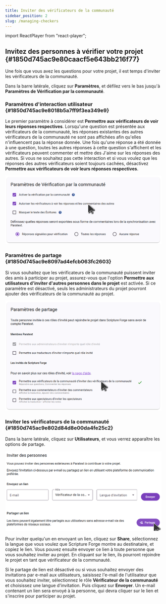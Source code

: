 ```yaml
---
title: Inviter des vérificateurs de la communauté
sidebar_position: 2
slug: /managing-checkers
---
```


import ReactPlayer from "react-player";

## Invitez des personnes à vérifier votre projet {#1850d745ac9e80caacf5e643bb216f77}

<div class="player-wrapper"><ReactPlayer controls url="https://youtu.be/aBPHCF56hxA" /></div>

Une fois que vous avez les questions pour votre projet, il est temps d'inviter les vérificateurs de la communauté.

Dans la barre latérale, cliquez sur **Paramètres**, et défilez vers le bas jusqu'à **Paramètres de Vérification par la communauté**.

### Paramètres d'interaction utilisateur {#1850d745ac9e8018b5a7ff9f3ea349e9}

Le premier paramètre à considérer est **Permettre aux vérificateurs de voir leurs réponses respectives**. Lorsqu'une question est présentée aux vérificateurs de la communauté, les réponses existantes des autres vérificateurs de la communauté ne sont pas affichées afin qu'elles n'influencent pas la réponse donnée. Une fois qu'une réponse a été donnée à une question, toutes les autres réponses à cette question s'affichent et les vérificateurs peuvent commenter et mettre des J'aime sur les réponses des autres. Si vous ne souhaitez pas cette interaction et si vous voulez que les réponses des autres vérificateurs soient toujours cachées, désactivez **Permettre aux vérificateurs de voir leurs réponses respectives**.

![](./checking_enable_see_others_responses.png)

### Paramètres de partage {#1850d745ac9e8097ad4efcb063fc2603}

Si vous souhaitez que les vérificateurs de la communauté puissent inviter des amis à participer au projet, assurez-vous que l'option **Permettre aux utilisateurs d'inviter d'autres personnes dans le projet** est activée. Si ce paramètre est désactivé, seuls les administrateurs du projet pourront ajouter des vérificateurs de la communauté au projet.

![](./settings_sharing.png)

### Inviter les vérificateurs de la communauté {#1850d745ac9e802d84d8e00da4fe25c2}

Dans la barre latérale, cliquez sur **Utilisateurs**, et vous verrez apparaître les options de partage.

![](./invite_users.png)

Pour inviter quelqu'un en envoyant un lien, cliquez sur **Share**, sélectionnez la langue que vous voulez que Scripture Forge montre au destinataire, et copiez le lien. Vous pouvez ensuite envoyer ce lien à toute personne que vous souhaitez inviter au projet. En cliquant sur le lien, ils pourront rejoindre le projet en tant que vérificateur de la communauté.

Si le partage de lien est désactivé ou si vous souhaitez envoyer des invitations par e-mail aux utilisateurs, saisissez l'e-mail de l'utilisateur que vous souhaitez inviter, sélectionnez le rôle **Vérificateur de la communauté** et choisissez une langue d'invitation. Puis cliquez sur **Envoyer**. Un e-mail contenant un lien sera envoyé à la personne, qui devra cliquer sur le lien et s'inscrire pour participer au projet.

